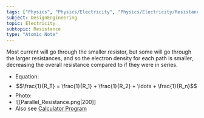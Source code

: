 ```yaml
---
tags: ["Physics", "Physics/Electricity", "Physics/Electricity/Resistance"]
subject: DesignEngineering
topic: Electricity
subtopic: Resistance
type: "Atomic Note"
---
```


Most current will go through the smaller resistor, but some will go through the larger resistances, and so the electron density for each path is smaller, decreasing the overall resistance compared to if they were in series.
 - Equation: 
  - $$\frac{1}{R_T} = \frac{1}{R_1} + \frac{1}{R_2} + \ldots + \frac{1}{R_n}$$
 - Photo:
  - ![[Parallel_Resistance.png|200]]
 - Also see [Calculator Program](https://github.com/Epacnoss/calculator-programs/blob/main/ParaResist.py)